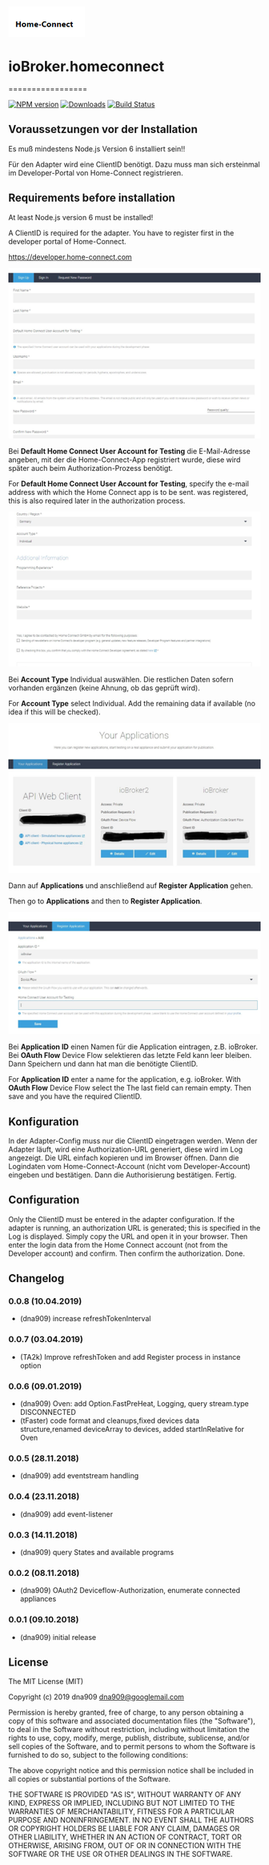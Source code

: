 ![Logo](admin/homeconnect.png)
# ioBroker.homeconnect
=================

[![NPM version](http://img.shields.io/npm/v/iobroker.homeconnect.svg)](https://www.npmjs.com/package/iobroker.homeconnect)
[![Downloads](https://img.shields.io/npm/dm/iobroker.homeconnect.svg)](https://www.npmjs.com/package/iobroker.homeconnect)
[![Build Status](https://travis-ci.org/dna909/ioBroker.homeconnect.svg?branch=master)](https://travis-ci.org/dna909/ioBroker.homeconnect)

## Voraussetzungen vor der Installation

Es muß mindestens Node.js Version 6 installiert sein!!

Für den Adapter wird eine ClientID benötigt. Dazu muss man sich ersteinmal im Developer-Portal von Home-Connect registrieren.

## Requirements before installation

At least Node.js version 6 must be installed!

A ClientID is required for the adapter. You have to register first in the developer portal of Home-Connect.

https://developer.home-connect.com

![Screenshot](img/registrierung1.JPG)

Bei **Default Home Connect User Account for Testing** die E-Mail-Adresse angeben, mit der die Home-Connect-App
registriert wurde, diese wird später auch beim Authorization-Prozess benötigt.

For **Default Home Connect User Account for Testing**, specify the e-mail address with which the Home Connect app is to be sent.
was registered, this is also required later in the authorization process.

![Screenshot](img/registrierung2.JPG)

Bei **Account Type** Individual auswählen. Die restlichen Daten sofern vorhanden ergänzen (keine Ahnung, ob das geprüft wird).

For **Account Type** select Individual. Add the remaining data if available (no idea if this will be checked).

![Screenshot](img/application1.JPG)

Dann auf **Applications** und anschließend auf **Register Application** gehen.

Then go to **Applications** and then to **Register Application**.

![Screenshot](img/application2.JPG)

Bei **Application ID** einen Namen für die Application eintragen, z.B. ioBroker. Bei **OAuth Flow** Device Flow selektieren das 
letzte Feld kann leer bleiben. Dann Speichern und dann hat man die benötigte ClientID.

For **Application ID** enter a name for the application, e.g. ioBroker. With **OAuth Flow** Device Flow select the 
The last field can remain empty. Then save and you have the required ClientID.



##  Konfiguration

In der Adapter-Config muss nur die ClientID eingetragen werden. Wenn der Adapter läuft, wird eine Authorization-URL generiert, diese wird im 
Log angezeigt. Die URL einfach kopieren und im Browser öffnen. Dann die Logindaten vom Home-Connect-Account (nicht vom Developer-Account) eingeben und bestätigen. Dann die Authorisierung bestätigen. Fertig.

## Configuration

Only the ClientID must be entered in the adapter configuration. If the adapter is running, an authorization URL is generated; this is specified in the 
Log is displayed. Simply copy the URL and open it in your browser. Then enter the login data from the Home Connect account (not from the Developer account) and confirm. Then confirm the authorization. Done.





## Changelog

### 0.0.8  (10.04.2019)

* (dna909)   increase refreshTokenInterval

### 0.0.7  (03.04.2019)

* (TA2k)     Improve refreshToken and add Register process in instance option

### 0.0.6  (09.01.2019)

* (dna909)   Oven: add Option.FastPreHeat, Logging, query stream.type DISCONNECTED
* (tFaster)  code format and cleanups,fixed devices data structure,renamed deviceArray to devices,
             added startInRelative for Oven

### 0.0.5  (28.11.2018)

* (dna909)   add eventstream handling

### 0.0.4  (23.11.2018)

* (dna909)   add event-listener

### 0.0.3  (14.11.2018)

* (dna909)   query States and available programs

### 0.0.2  (08.11.2018)

* (dna909)   OAuth2 Deviceflow-Authorization, enumerate connected appliances

### 0.0.1  (09.10.2018)

* (dna909)   initial release

## License
The MIT License (MIT)

Copyright (c) 2019 dna909 <dna909@googlemail.com>

Permission is hereby granted, free of charge, to any person obtaining a copy
of this software and associated documentation files (the "Software"), to deal
in the Software without restriction, including without limitation the rights
to use, copy, modify, merge, publish, distribute, sublicense, and/or sell
copies of the Software, and to permit persons to whom the Software is
furnished to do so, subject to the following conditions:

The above copyright notice and this permission notice shall be included in
all copies or substantial portions of the Software.

THE SOFTWARE IS PROVIDED "AS IS", WITHOUT WARRANTY OF ANY KIND, EXPRESS OR
IMPLIED, INCLUDING BUT NOT LIMITED TO THE WARRANTIES OF MERCHANTABILITY,
FITNESS FOR A PARTICULAR PURPOSE AND NONINFRINGEMENT. IN NO EVENT SHALL THE
AUTHORS OR COPYRIGHT HOLDERS BE LIABLE FOR ANY CLAIM, DAMAGES OR OTHER
LIABILITY, WHETHER IN AN ACTION OF CONTRACT, TORT OR OTHERWISE, ARISING FROM,
OUT OF OR IN CONNECTION WITH THE SOFTWARE OR THE USE OR OTHER DEALINGS IN
THE SOFTWARE.
